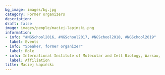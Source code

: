 ```yaml
---
bg_image: images/bg.jpg
category: Former organizers
description: 
draft: false
image: images/people/maciej-lapinski.png
information:
- info: "#NGSchool2016, #NGSchool2017, #NGSchool2018, #NGSchool2019"
  label: Events
- info: "Speaker, former organizer"
  label: Role
- info: International Institute of Molecular and Cell Biology, Warsaw, Poland
  label: Affiliation
title: Maciej Łapiński
---
```

